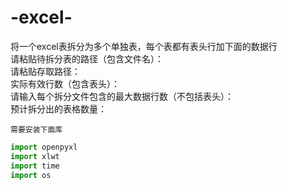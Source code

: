 # -excel-
将一个excel表拆分为多个单独表，每个表都有表头行加下面的数据行<br>
请粘贴待拆分表的路径（包含文件名）：<br>
请粘贴存取路径：<br>
实际有效行数（包含表头）：<br>
请输入每个拆分文件包含的最大数据行数（不包括表头）：<br>
预计拆分出的表格数量：<br>

`需要安装下面库`
``` python
import openpyxl
import xlwt
import time
import os
```
<br>


